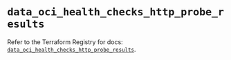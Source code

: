 # `data_oci_health_checks_http_probe_results`

Refer to the Terraform Registry for docs: [`data_oci_health_checks_http_probe_results`](https://registry.terraform.io/providers/oracle/oci/6.18.0/docs/data-sources/health_checks_http_probe_results).
